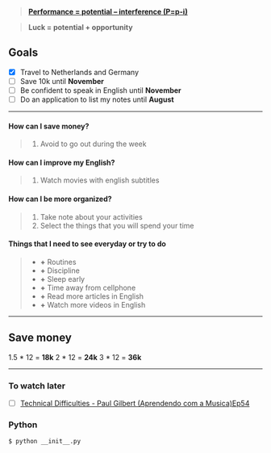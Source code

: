 > **[Performance = potential – interference (P=p-i)](https://idea-sandbox.com/destination/performance-potential-interference-pp-i/)**

> **Luck = potential + opportunity**

Goals
-----

- [x] Travel to Netherlands and Germany
- [ ] Save 10k until **November**
- [ ] Be confident to speak in English until **November**
- [ ] Do an application to list my notes until **August**

---

#### How can I save money?
> 1. Avoid to go out during the week

#### How can I improve my English?
> 1. Watch movies with english subtitles

#### How can I be more organized?
> 1. Take note about your activities
> 2. Select the things that you will spend your time


#### Things that I need to see everyday or try to do
> - **+** Routines
> - **+** Discipline
> - **+** Sleep early
> - **+** Time away from cellphone
> - **+** Read more articles in English
> - **+** Watch more videos in English

---

Save money
----------
1.5 * 12 = **18k**
2 * 12 = **24k**
3 * 12 = **36k**

---

### To watch later
- [ ] [Technical Difficulties - Paul Gilbert (Aprendendo com a Musica)Ep54](https://www.youtube.com/watch?v=PsSd1g4RTzs)


### Python
```bash
$ python __init__.py
```
